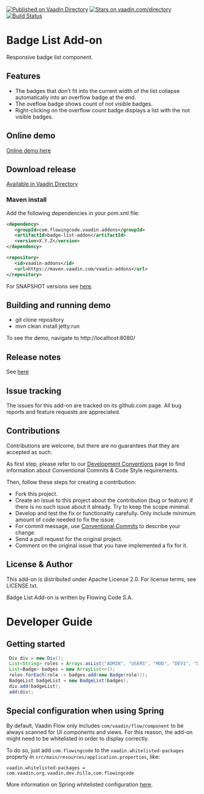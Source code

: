 [![Published on Vaadin Directory](https://img.shields.io/badge/Vaadin%20Directory-published-00b4f0.svg)](https://vaadin.com/directory/component/badge-list-add-on)
[![Stars on vaadin.com/directory](https://img.shields.io/vaadin-directory/star/badge-list-add-on.svg)](https://vaadin.com/directory/component/badge-list-add-on)
[![Build Status](https://jenkins.flowingcode.com/job/BadgeList-addon/badge/icon)](https://jenkins.flowingcode.com/job/BadgeList-addon)

# Badge List Add-on

Responsive badge list component.

## Features

* The badges that don't fit into the current width of the list collapse automatically into an overflow badge at the end.
* The oveflow badge shows count of not visible badges.
* Right-clicking on the overflow count badge displays a list with the not visible badges. 

## Online demo

[Online demo here](http://addonsv24.flowingcode.com/badge-list)

## Download release

[Available in Vaadin Directory](https://vaadin.com/directory/component/badge-list-add-on)

### Maven install

Add the following dependencies in your pom.xml file:

```xml
<dependency>
   <groupId>com.flowingcode.vaadin.addons</groupId>
   <artifactId>badge-list-addon</artifactId>
   <version>X.Y.Z</version>
</dependency>
```
<!-- the above dependency should be updated with latest released version information -->

```xml
<repository>
   <id>vaadin-addons</id>
   <url>https://maven.vaadin.com/vaadin-addons</url>
</repository>
```

For SNAPSHOT versions see [here](https://maven.flowingcode.com/snapshots/).

## Building and running demo

- git clone repository
- mvn clean install jetty:run

To see the demo, navigate to http://localhost:8080/

## Release notes

See [here](https://github.com/FlowingCode/BadgeList/releases)

## Issue tracking

The issues for this add-on are tracked on its github.com page. All bug reports and feature requests are appreciated. 

## Contributions

Contributions are welcome, but there are no guarantees that they are accepted as such. 

As first step, please refer to our [Development Conventions](https://github.com/FlowingCode/DevelopmentConventions) page to find information about Conventional Commits & Code Style requirements.

Then, follow these steps for creating a contribution:

- Fork this project.
- Create an issue to this project about the contribution (bug or feature) if there is no such issue about it already. Try to keep the scope minimal.
- Develop and test the fix or functionality carefully. Only include minimum amount of code needed to fix the issue.
- For commit message, use [Conventional Commits](https://github.com/FlowingCode/DevelopmentConventions/blob/main/conventional-commits.md) to describe your change.
- Send a pull request for the original project.
- Comment on the original issue that you have implemented a fix for it.

## License & Author

This add-on is distributed under Apache License 2.0. For license terms, see LICENSE.txt.

Badge List Add-on is written by Flowing Code S.A.

# Developer Guide

## Getting started

```java
 Div div = new Div();
 List<String> roles = Arrays.asList("ADMIN", "USERS", "MOD", "DEV1", "DEV2");
 List<Badge> badges = new ArrayList<>();
 roles.forEach(role -> badges.add(new Badge(role)));
 BadgeList badgeList = new BadgeList(badges);
 div.add(badgeList);
 add(div);
```

## Special configuration when using Spring

By default, Vaadin Flow only includes ```com/vaadin/flow/component``` to be always scanned for UI components and views. For this reason, the add-on might need to be whitelisted in order to display correctly. 

To do so, just add ```com.flowingcode``` to the ```vaadin.whitelisted-packages``` property in ```src/main/resources/application.properties```, like:

```vaadin.whitelisted-packages = com.vaadin,org.vaadin,dev.hilla,com.flowingcode```
 
More information on Spring whitelisted configuration [here](https://vaadin.com/docs/latest/integrations/spring/configuration/#configure-the-scanning-of-packages).
